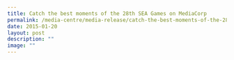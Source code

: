 ```yaml
---
title: Catch the best moments of the 28th SEA Games on MediaCorp
permalink: /media-centre/media-release/catch-the-best-moments-of-the-28th-sea-games-on-mediacorp/
date: 2015-01-20
layout: post
description: ""
image: ""
---
```

